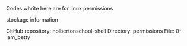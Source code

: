 Codes whrite here are for linux permissions

stockage information

GitHub repository: holbertonschool-shell
Directory: permissions
File: 0-iam_betty
